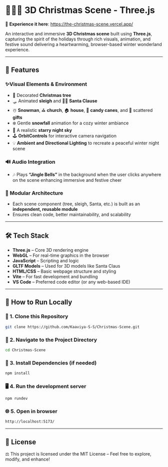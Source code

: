 # 🎄🎅🏻 3D Christmas Scene - Three.js
🔗 **Experience it here**: https://the-christmas-scene.vercel.app/  

An interactive and immersive **3D Christmas scene** built using **Three.js**, capturing the spirit of the holidays through rich visuals, animation, and festive sound delivering a heartwarming, browser-based winter wonderland experience.  

---

## 🌟 Features  
### ✨Visual Elements & Environment  
- 🎄 Decorated **Christmas tree**  
- 🛷 Animated **sleigh** and 🎅🏻 **Santa Clause**
- ☃️ **Snowman**, ⛪ **church**, 🏠 **house**, 🍭 **candy canes**, and 🎁 scattered **gifts**   
- ❄️ Gentle **snowfall** animation for a cozy winter ambiance  
- 🌌 A realistic **starry night sky**  
- 🕹️ **OrbitControls** for interactive camera navigation  
- 💡 **Ambient and Directional Lighting** to recreate a peaceful winter night scene  

### 🔊 Audio Integration  
- 🎶 Plays **“Jingle Bells”** in the background when the user clicks anywhere on the scene enhancing immersive and festive cheer  

### 🧩 Modular Architecture
- Each scene component (tree, sleigh, Santa, etc.) is built as an **independent, reusable module**
- Ensures clean code, better maintainability, and scalability  

---

## 🛠️ Tech Stack

- **Three.js** – Core 3D rendering engine
- **WebGL** – For real-time graphics in the browser
- **JavaScript** – Scripting and logic
- **GLTF Models** – Used for 3D models like Santa Claus
- **HTML/CSS** – Basic webpage structure and styling
- **Vite** – For fast development and bundling  
- **VS Code** – Preferred code editor (or any web-based IDE) 

---

## 🚀 How to Run Locally
### 🔗 1. Clone this Repository
```bash
git clone https://github.com/Kaaviya-S-S/Christmas-Scene.git
```
### 📁 2. Navigate to the Project Directory
```bash
cd Christmas-Scene
```
### 🔧 3. Install Dependencies (if needed)
```bash
npm install
```
### 🖥️ 4. Run the development server
```bash
npm rundev
```
### 🌐 5. Open in browser
```bash
http://localhost:5173/
```



---
## 📜 License  
⚖️ This project is licensed under the MIT License – Feel free to explore, modify, and enhance!
